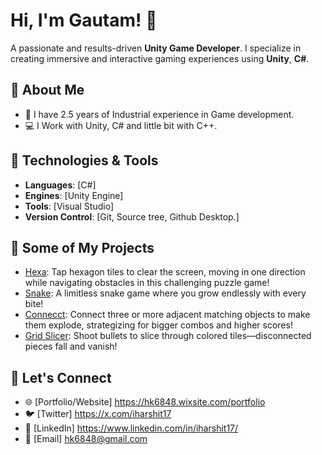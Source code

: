 # Hi, I'm Gautam! 👋
A passionate and results-driven **Unity Game Developer**. I specialize in creating immersive and interactive gaming experiences using **Unity**, **C#**.


## 🚀 About Me
- 💼 I have 2.5 years of Industrial experience in Game development.
- 💻 I Work with Unity, C# and little bit with C++.


## 🔧 Technologies & Tools
- **Languages**: [C#]
- **Engines**: [Unity Engine]
- **Tools**: [Visual Studio]
- **Version Control**: [Git, Source tree, Github Desktop.]


## 📂 Some of My Projects
- [Hexa](https://github.com/gautam3080/Hexa): Tap hexagon tiles to clear the screen, moving in one direction while navigating obstacles in this challenging puzzle game!
- [Snake](https://github.com/gautam3080/Snake): A limitless snake game where you grow endlessly with every bite!
- [Connecct](https://github.com/gautam3080/Connecct): Connect three or more adjacent matching objects to make them explode, strategizing for bigger combos and higher scores!
- [Grid Slicer](https://github.com/gautam3080/Grid_Slicer): Shoot bullets to slice through colored tiles—disconnected pieces fall and vanish!
## 📣 Let's Connect
- 🌐 [Portfolio/Website] https://hk6848.wixsite.com/portfolio
- 🐦 [Twitter] https://x.com/iharshit17
- 💬 [LinkedIn] https://www.linkedin.com/in/iharshit17/
- 📧 [Email] hk6848@gmail.com

